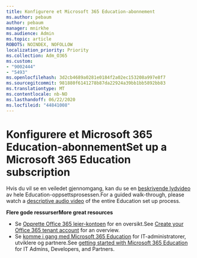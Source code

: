 ```yaml
---
title: Konfigurere et Microsoft 365 Education-abonnement
ms.author: pebaum
author: pebaum
manager: mnirkhe
ms.audience: Admin
ms.topic: article
ROBOTS: NOINDEX, NOFOLLOW
localization_priority: Priority
ms.collection: Adm_O365
ms.custom:
- "9002444"
- "5493"
ms.openlocfilehash: 3d2cb4689a0281e0184f2a02ec153208a997e8f7
ms.sourcegitcommit: 981880f6141278b87da22924a39bb1bb5892bb83
ms.translationtype: MT
ms.contentlocale: nb-NO
ms.lasthandoff: 06/22/2020
ms.locfileid: "44841008"
---
```

# <a name="set-up-a-microsoft-365-education-subscription"></a><span data-ttu-id="6d24a-102">Konfigurere et Microsoft 365 Education-abonnement</span><span class="sxs-lookup"><span data-stu-id="6d24a-102">Set up a Microsoft 365 Education subscription</span></span>

<span data-ttu-id="6d24a-103">Hvis du vil se en veiledet gjennomgang, kan du se en [beskrivende lydvideo](https://aka.ms/M365EduSetup) av hele Education-oppsettsprosessen.</span><span class="sxs-lookup"><span data-stu-id="6d24a-103">For a guided walk-through, please watch a [descriptive audio video](https://aka.ms/M365EduSetup) of the entire Education set up process.</span></span>

<span data-ttu-id="6d24a-104">**Flere gode ressurser**</span><span class="sxs-lookup"><span data-stu-id="6d24a-104">**More great resources**</span></span>

- <span data-ttu-id="6d24a-105">Se [Opprette Office 365 leier-kontoen](https://docs.microsoft.com/microsoft-365/education/deploy/create-your-office-365-tenant) for en oversikt.</span><span class="sxs-lookup"><span data-stu-id="6d24a-105">See [Create your Office 365 tenant account](https://docs.microsoft.com/microsoft-365/education/deploy/create-your-office-365-tenant) for an overview.</span></span>
- <span data-ttu-id="6d24a-106">Se [komme i gang med Microsoft 365 Education](https://docs.microsoft.com/education/) for IT-administratorer, utviklere og partnere.</span><span class="sxs-lookup"><span data-stu-id="6d24a-106">See [getting started with Microsoft 365 Education](https://docs.microsoft.com/education/) for IT Admins, Developers, and Partners.</span></span>